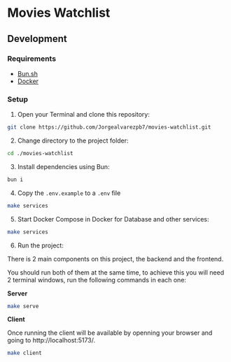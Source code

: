 # Movies Watchlist

## Development

### Requirements

- [Bun.sh](https://bun.sh)
- [Docker](https://www.docker.com/)

### Setup

1. Open your Terminal and clone this repository:

```bash
git clone https://github.com/Jorgealvarezpb7/movies-watchlist.git
```

2. Change directory to the project folder:

```bash
cd ./movies-watchlist
```

3. Install dependencies using Bun:

```bash
bun i
```

4. Copy the `.env.example` to a `.env` file

```bash
make services
```

5. Start Docker Compose in Docker for Database and other services:

```bash
make services
```

6. Run the project:

There is 2 main components on this project, the backend and the frontend.

You should run both of them at the same time, to achieve this you will need
2 terminal windows, run the following commands in each one:

**Server**

```bash
make serve
```

**Client**

Once running the client will be available by openning your browser and
going to http://localhost:5173/.

```bash
make client
```
